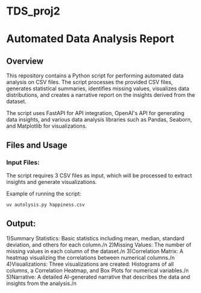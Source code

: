 # TDS_proj2

# Automated Data Analysis Report

## Overview
This repository contains a Python script for performing automated data analysis on CSV files. The script processes the provided CSV files, generates statistical summaries, identifies missing values, visualizes data distributions, and creates a narrative report on the insights derived from the dataset. 

The script uses FastAPI for API integration, OpenAI's API for generating data insights, and various data analysis libraries such as Pandas, Seaborn, and Matplotlib for visualizations.

## Files and Usage

### Input Files:
The script requires 3 CSV files as input, which will be processed to extract insights and generate visualizations. 

Example of running the script:

```bash
uv autolysis.py happiness.csv
```

## Output:
1)Summary Statistics: Basic statistics including mean, median, standard deviation, and others for each column./n
2)Missing Values: The number of missing values in each column of the dataset./n
3)Correlation Matrix: A heatmap visualizing the correlations between numerical columns./n
4)Visualizations: Three visualizations are created: Histograms of all columns, a Correlation Heatmap, and Box Plots for numerical variables./n
5)Narrative: A detailed AI-generated narrative that describes the data and insights from the analysis./n
